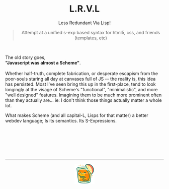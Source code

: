 <h1 align="center">L.R.V.L</h1>
<p align="center">Less Redundant Via Lisp!</p>
<blockquote>
  <p align="center">Attempt at a unified s-exp based syntax for html5, css, and friends (templates, etc)</p>
</blockquote>

</br>

The old story goes, </br><strong>"Javascript was almost a Scheme"</strong>. </br></br> Whether half-truth, complete fabrication, or desperate escapism from the poor-souls staring all day at canvases full of JS -- the reality is, this idea has persisted. Most I've seen bring this up in the first-place, tend to look longingly at the visage of Scheme's "functional", "minimalistic", and more "well designed" features. Imagining them to be much more prominent often than they actually are... ie: I don't think those things actually matter a whole lot. 

What makes Scheme (and all capital-L, Lisps for that matter) a better webdev language; Is its semantics. Its S-Expressions. 

  

</br>
</br>
</br>
</br>
</br>

---

<p align="center">
  <img src="_res/logo.webp" alt="LRVL Logo" width=64>
</p>
